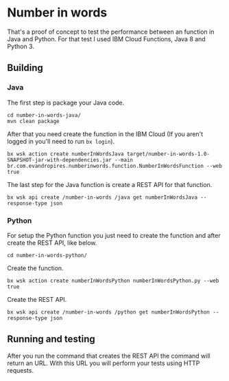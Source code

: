# Number in words

That's a proof of concept to test the performance between an function in Java and Python.
For that test I used IBM Cloud Functions, Java 8 and Python 3.

## Building

### Java

The first step is package your Java code.
```
cd number-in-words-java/
mvn clean package
```

After that you need create the function in the IBM Cloud (If you aren't logged in you'll need to run `bx login`).
```
bx wsk action create numberInWordsJava target/number-in-words-1.0-SNAPSHOT-jar-with-dependencies.jar --main br.com.evandropires.numberinwords.function.NumberInWordsFunction --web true
```

The last step for the Java function is create a REST API for that function.
```
bx wsk api create /number-in-words /java get numberInWordsJava --response-type json
```

### Python

For setup the Python function you just need to create the function and after create the REST API, like below.
```
cd number-in-words-python/
```

Create the function.
```
bx wsk action create numberInWordsPython numberInWordsPython.py --web true
```

Create the REST API.
```
bx wsk api create /number-in-words /python get numberInWordsPython --response-type json
```

## Running and testing

After you run the command that creates the REST API the command will return an URL. With this URL you will perform your tests using HTTP requests.
